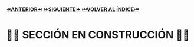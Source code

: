 [**⏪ANTERIOR⏪**](https://github.com/lucasdellasala/curso-intensivo/blob/main/clases/clase-00.md)
[**⏩SIGUIENTE⏩**](https://github.com/lucasdellasala/curso-intensivo/blob/main/clases/clase-02.md)
[**⏮VOLVER AL ÍNDICE⏮**](https://github.com/lucasdellasala/curso-intensivo)
# 🚧🚧 SECCIÓN EN CONSTRUCCIÓN 🚧🚧